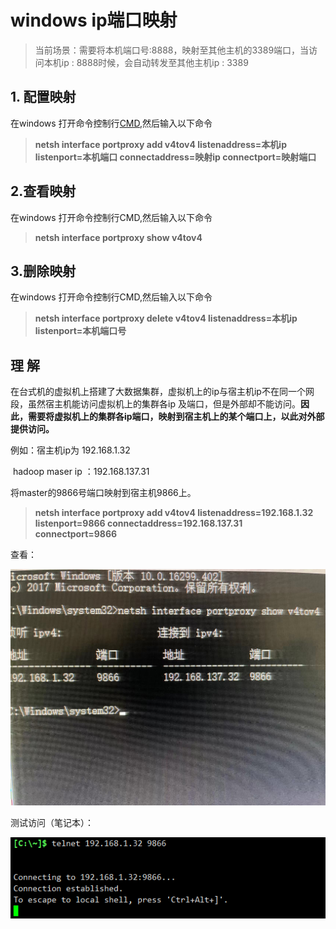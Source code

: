 # windows ip端口映射

>  当前场景：需要将本机端口号:8888，映射至其他主机的3389端口，当访问本机ip : 8888时候，会自动转发至其他主机ip : 3389

## 1. 配置映射

在windows 打开命令控制行[CMD](https://so.csdn.net/so/search?q=CMD&spm=1001.2101.3001.7020),然后输入以下命令

> **netsh interface portproxy add v4tov4 listenaddress=本机ip listenport=本机端口 connectaddress=映射ip connectport=映射端口**

## 2.查看映射

在windows 打开命令控制行CMD,然后输入以下命令

> **netsh interface portproxy show v4tov4**

## 3.删除映射

在windows 打开命令控制行CMD,然后输入以下命令

> **netsh interface portproxy delete v4tov4 listenaddress=本机ip listenport=本机端口号**



## 理  解

在台式机的虚拟机上搭建了大数据集群，虚拟机上的ip与宿主机ip不在同一个网段，虽然宿主机能访问虚拟机上的集群各ip 及端口，但是外部却不能访问。**因此，需要将虚拟机上的集群各ip端口，映射到宿主机上的某个端口上，以此对外部提供访问。**

例如：宿主机ip为 192.168.1.32

​	     hadoop maser ip ：192.168.137.31

将master的9866号端口映射到宿主机9866上。

> **netsh interface portproxy add v4tov4 listenaddress=192.168.1.32 listenport=9866 connectaddress=192.168.137.31  connectport=9866**

查看：

![](../pictures/微信图片_20220507203715.jpg)



测试访问（笔记本）：

![](../pictures/Snipaste_2022-05-07_20-39-53.png)


